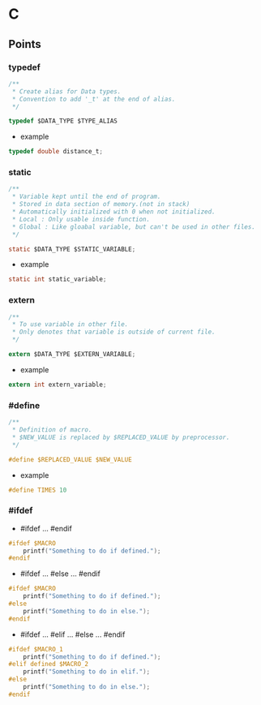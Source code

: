 C
=

Points
------

### typedef
```c
/**
 * Create alias for Data types.
 * Convention to add '_t' at the end of alias.
 */

typedef $DATA_TYPE $TYPE_ALIAS
```
- example
```c
typedef double distance_t;
```

### static
```c
/**
 * Variable kept until the end of program.
 * Stored in data section of memory.(not in stack)
 * Automatically initialized with 0 when not initialized.
 * Local : Only usable inside function.
 * Global : Like gloabal variable, but can't be used in other files.
 */

static $DATA_TYPE $STATIC_VARIABLE;
```
- example
```c
static int static_variable;
```

### extern
```c
/**
 * To use variable in other file.
 * Only denotes that variable is outside of current file.
 */

extern $DATA_TYPE $EXTERN_VARIABLE;
```
- example
```c
extern int extern_variable;
```

### #define
```c
/**
 * Definition of macro.
 * $NEW_VALUE is replaced by $REPLACED_VALUE by preprocessor.
 */

#define $REPLACED_VALUE $NEW_VALUE
```
- example
```c
#define TIMES 10
```

### #ifdef
- #ifdef ... #endif
```c
#ifdef $MACRO 
    printf("Something to do if defined.");
#endif
```
- #ifdef ... #else ... #endif
```c
#ifdef $MACRO 
    printf("Something to do if defined.");
#else
    printf("Something to do in else.");
#endif
```
- #ifdef ... #elif ... #else ... #endif
```c
#ifdef $MACRO_1
    printf("Something to do if defined.");
#elif defined $MACRO_2
    printf("Something to do in elif.");
#else
    printf("Something to do in else.");
#endif
```